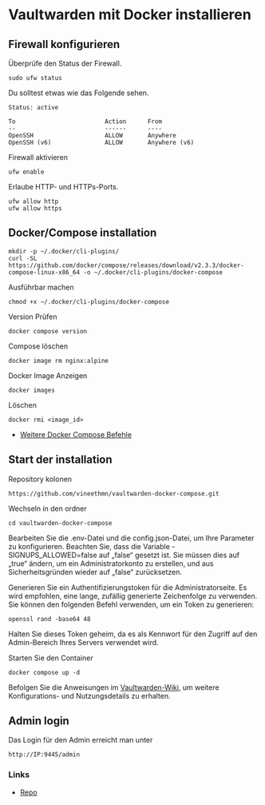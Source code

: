# Vaultwarden mit Docker installieren

## Firewall konfigurieren
Überprüfe den Status der Firewall.

```
sudo ufw status
```

Du solltest etwas wie das Folgende sehen.
```
Status: active

To                         Action      From
--                         ------      ----
OpenSSH                    ALLOW       Anywhere
OpenSSH (v6)               ALLOW       Anywhere (v6)
```

Firewall aktivieren
```
ufw enable
```

Erlaube HTTP- und HTTPs-Ports.

```
ufw allow http
ufw allow https
```


## Docker/Compose installation
```
mkdir -p ~/.docker/cli-plugins/
curl -SL https://github.com/docker/compose/releases/download/v2.3.3/docker-compose-linux-x86_64 -o ~/.docker/cli-plugins/docker-compose
```

Ausführbar machen

```
chmod +x ~/.docker/cli-plugins/docker-compose
```

Version Prüfen

```
docker compose version
```

Compose löschen
```
docker image rm nginx:alpine
```

Docker Image
Anzeigen
```
docker images
```
Löschen
```
docker rmi <image_id>
```

+ [Weitere Docker Compose Befehle](https://www.digitalocean.com/community/tutorials/how-to-install-and-use-docker-compose-on-ubuntu-20-04-de)

## Start der installation

Repository kolonen

```
https://github.com/vineethmn/vaultwarden-docker-compose.git
```

Wechseln in den ordner

```
cd vaultwarden-docker-compose
```
Bearbeiten Sie die .env-Datei und die config.json-Datei, um Ihre Parameter zu konfigurieren. Beachten Sie, dass die Variable - SIGNUPS_ALLOWED=false auf „false“ gesetzt ist. Sie müssen dies auf „true“ ändern, um ein Administratorkonto zu erstellen, und aus Sicherheitsgründen wieder auf „false“ zurücksetzen.

Generieren Sie ein Authentifizierungstoken für die Administratorseite. Es wird empfohlen, eine lange, zufällig generierte Zeichenfolge zu verwenden. Sie können den folgenden Befehl verwenden, um ein Token zu generieren:

```
openssl rand -base64 48
```

Halten Sie dieses Token geheim, da es als Kennwort für den Zugriff auf den Admin-Bereich Ihres Servers verwendet wird.

Starten Sie den Container

```
docker compose up -d
```

Befolgen Sie die Anweisungen im [Vaultwarden-Wiki](https://github.com/dani-garcia/vaultwarden/wiki), um weitere Konfigurations- und Nutzungsdetails zu erhalten.

## Admin login

Das Login für den Admin erreicht man unter

```
http://IP:9445/admin
```


### Links
+ [Repo](https://github.com/vineethmn/vaultwarden-docker-compose/tree/main)
